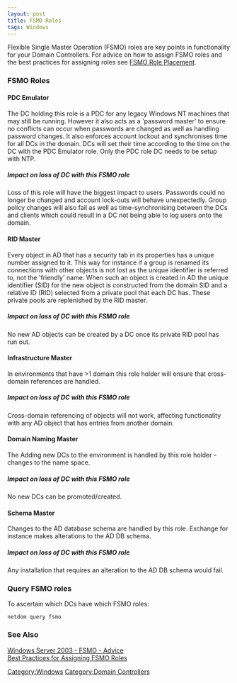 ```yaml
---
layout: post 
title: FSMO Roles
tags: Windows
---
```


Flexible Single Master Operation (FSMO) roles are key points in
functionality for your Domain Controllers. For advice on how to assign
FSMO roles and the best practices for assigning roles see [FSMO Role
Placement](FSMO_Role_Placement "wikilink").

### FSMO Roles

#### PDC Emulator

The DC holding this role is a PDC for any legacy Windows NT machines
that may still be running. However it also acts as a \'password master\'
to ensure no conflicts can occur when passwords are changed as well as
handling password changes. It also enforces account lockout and
synchronises time for all DCs in the domain. DCs will set their time
according to the time on the DC with the PDC Emulator role. Only the PDC
role DC needs to be setup with NTP.

##### Impact on loss of DC with this FSMO role

Loss of this role will have the biggest impact to users. Passwords could
no longer be changed and account lock-outs will behave unexpectedly.
Group policy changes will also fail as well as time-synchronising
between the DCs and clients which could result in a DC not being able to
log users onto the domain.

#### RID Master

Every object in AD that has a security tab in its properties has a
unique number assigned to it. This way for instance if a group is
renamed its connections with other objects is not lost as the unique
identifier is referred to, not the \'friendly\' name. When such an
object is created in AD the unique identifier (SID) for the new object
is constructed from the domain SID and a relative ID (RID) selected from
a private pool that each DC has. These private pools are replenished by
the RID master.

##### Impact on loss of DC with this FSMO role

No new AD objects can be created by a DC once its private RID pool has
run out.

#### Infrastructure Master

In environments that have \>1 domain this role holder will ensure that
cross-domain references are handled.

##### Impact on loss of DC with this FSMO role

Cross-domain referencing of objects will not work, affecting
functionality with any AD object that has entries from another domain.

#### Domain Naming Master

The Adding new DCs to the environment is handled by this role holder -
changes to the name space.

##### Impact on loss of DC with this FSMO role

No new DCs can be promoted/created.

#### Schema Master

Changes to the AD database schema are handled by this role. Exchange for
instance makes alterations to the AD DB schema.

##### Impact on loss of DC with this FSMO role

Any installation that requires an alteration to the AD DB schema would
fail.

### Query FSMO roles

To ascertain which DCs have which FSMO roles:

    netdom query fsmo

### See Also

[Windows Server 2003 - FSMO -
Advice](http://computerperformance.co.uk/w2k3/W2K3_FSMO_Advice.htm)\
[Best Practices for Assigning FSMO
Roles](http://windowsdevcenter.com/pub/a/windows/2004/06/15/fsmo.html)

[Category:Windows](Category:Windows "wikilink") [Category:Domain
Controllers](Category:Domain_Controllers "wikilink")
